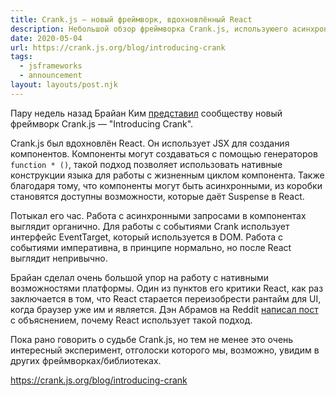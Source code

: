 ```yaml
---
title: Crank.js — новый фреймворк, вдохновлённый React
description: Небольшой обзор фреймворка Crank.js, используюего асинхронные компоненты и JSX
date: 2020-05-04
url: https://crank.js.org/blog/introducing-crank
tags:
  - jsframeworks
  - announcement
layout: layouts/post.njk
---
```

Пару недель назад Брайан Ким [представил](https://crank.js.org/blog/introducing-crank) сообществу новый фреймворк Crank.js — "Introducing Crank".

Crank.js был вдохновлён React. Он использует JSX для создания компонентов. Компоненты могут создаваться с помощью генераторов `function * ()`, такой подход позволяет использовать нативные конструкции языка для работы с жизненным циклом компонента. Также благодаря тому, что компоненты могут быть асинхронными, из коробки становятся доступны возможности, которые даёт Suspense в React.

Потыкал его час. Работа с асинхронными запросами в компонентах выглядит органично. Для работы с событиями Crank использует интерфейс EventTarget, который используется в DOM. Работа с событиями императивна, в принципе нормально, но после React выглядит непривычно.

Брайан сделал очень большой упор на работу с нативными возможностями платформы. Один из пунктов его критики React, как раз заключается в том, что React старается переизобрести рантайм для UI, когда браузер уже им и является. Дэн Абрамов на Reddit [написал пост](https://bit.ly/3deCWYj) с объяснением, почему React использует такой подход.

Пока рано говорить о судьбе Crank.js, но тем не менее это очень интересный эксперимент, отголоски которого мы, возможно, увидим в других фреймворках/библиотеках.

https://crank.js.org/blog/introducing-crank

